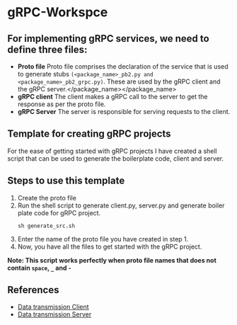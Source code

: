 # gRPC-Workspce
## For implementing gRPC services, we need to define three files:
- **Proto file** Proto file comprises the declaration of the service that is used to generate stubs `(<package_name>_pb2.py and <package_name>_pb2_grpc.py)`. These are used by the gRPC client and the gRPC server.</package_name></package_name>
- **gRPC client** The client makes a gRPC call to the server to get the response as per the proto file.‍
- **gRPC Server** The server is responsible for serving requests to the client.

## Template for creating gRPC projects
For the ease of getting started with gRPC projects I have created a shell script that can be used to generate the boilerplate code, client and server. 
## Steps to use this template
1. Create the proto file 
2. Run the shell script to generate client.py, server.py and generate boiler plate code for gRPC project.
    ````
    sh generate_src.sh
    ````
3. Enter the name of the proto file you have created in step 1.
4. Now, you have all the files to get started with the gRPC project.

**Note: This script works perfectly when proto file names that does not contain `space`, `_` and `-`**

## References
- [Data transmission Client](https://github.com/grpc/grpc/blob/master/examples/python/data_transmission/client.py)
- [Data transmission Server](https://github.com/grpc/grpc/blob/master/examples/python/data_transmission/server.py)



